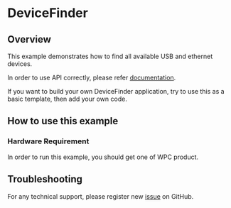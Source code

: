 # DeviceFinder

## Overview

This example demonstrates how to find all available USB and ethernet devices.

In order to use API correctly, please refer [documentation](https://wpc-systems-ltd.github.io/WPC_CSharp_driver_release/).

If you want to build your own DeviceFinder application, try to use this as a basic template, then add your own code.

## How to use this example

### Hardware Requirement

In order to run this example, you should get one of WPC product. 

## Troubleshooting

For any technical support, please register new [issue](https://github.com/WPC-Systems-Ltd/WPC_CSharp_driver_release/issues) on GitHub.
